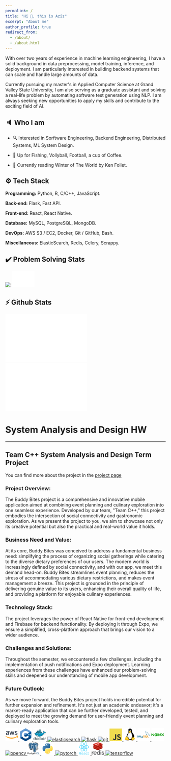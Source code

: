 ```yaml
---
permalink: /
title: "Hi 👋, this is Aziz"
excerpt: "About me"
author_profile: true
redirect_from: 
  - /about/
  - /about.html
---
```



With over two years of experience in machine learning engineering, I have a solid background in data preprocessing, model training, inference, and deployment. I am particularly interested in building backend systems that can scale and handle large amounts of data. 

Currently pursuing my master's in Applied Computer Science at Grand Valley State University, I am also serving as a graduate assistant and solving a real-life problem by automating software test generation using NLP. I am always seeking new opportunities to apply my skills and contribute to the exciting field of AI.


## 🔈 Who I am


 - 🔍 Interested in Sorftware Engineering, Backend Engineering, Distributed Systems, ML System Design.

 - 🎣 Up for Fishing, Vollyball, Football, a cup of Coffee.

 - 📖 Currently reading Winter of The World by Ken Follet.

## ⚙️ Tech Stack

**Programming:**  Python, R, C/C++, JavaScript. 

**Back-end:** Flask, Fast API. 

**Front-end:** React, React Native. 

**Database:** MySQL, PostgreSQL, MongoDB.

**DevOps:** AWS S3 / EC2, Docker, Git / GitHub, Bash.

**Miscellaneous:** ElasticSearch, Redis, Celery, Scrappy.


## ✔️ Problem Solving Stats
<p float="left">
<img Height= "50em" src="https://leetcard.jacoblin.cool/systemfraud?theme=light&font=Karma&ext=contest" />
<img Height="50em" src="https://raw.githubusercontent.com/azizHakim/cf-stats/main/output/light_card.svg" />

</p>

## ⚡ Github Stats
<p float="left">
<img height="150em" src="https://raw.githubusercontent.com/azizHakim/github-stats/master/generated/overview.svg#gh-light-mode-only" /> 
<img height="150em" src="https://raw.githubusercontent.com/azizHakim/github-stats/master/generated/languages.svg#gh-light-mode-only"/>
</p>

# System Analysis and Design HW

***
## Team C++ System Analysis and Design Term Project
You can find more about the project in the [project page](https://anikgvsu.github.io/buddybites_webpage/)

### Project Overview:

The Buddy Bites project is a comprehensive and innovative mobile application aimed at combining event planning and culinary exploration into one seamless experience. Developed by our team, "Team C++," this project embodies the intersection of social connectivity and gastronomic exploration. As we present the project to you, we aim to showcase not only its creative potential but also the practical and real-world value it holds.

### Business Need and Value:

At its core, Buddy Bites was conceived to address a fundamental business need: simplifying the process of organizing social gatherings while catering to the diverse dietary preferences of our users. The modern world is increasingly defined by social connectivity, and with our app, we meet this demand head-on. Buddy Bites streamlines event planning, reduces the stress of accommodating various dietary restrictions, and makes event management a breeze. This project is grounded in the principle of delivering genuine value to its users, enhancing their overall quality of life, and providing a platform for enjoyable culinary experiences.

### Technology Stack:

The project leverages the power of React Native for front-end development and Firebase for backend functionality. By deploying it through Expo, we ensure a simplified, cross-platform approach that brings our vision to a wider audience.

### Challenges and Solutions:

Throughout the semester, we encountered a few challenges, including the implementation of push notifications and Expo deployment. Learning experiences from these challenges have enhanced our problem-solving skills and deepened our understanding of mobile app development.

### Future Outlook:

As we move forward, the Buddy Bites project holds incredible potential for further expansion and refinement. It's not just an academic endeavor; it's a market-ready application that can be further developed, tested, and deployed to meet the growing demand for user-friendly event planning and culinary exploration tools.




<p align="left"> 
<a href="https://aws.amazon.com" target="_blank" rel="noreferrer"> <img src="https://raw.githubusercontent.com/devicons/devicon/master/icons/amazonwebservices/amazonwebservices-original-wordmark.svg" alt="aws" width="40" height="40"/> </a>
<a href="https://www.w3schools.com/cpp/" target="_blank" rel="noreferrer"> <img src="https://raw.githubusercontent.com/devicons/devicon/master/icons/cplusplus/cplusplus-original.svg" alt="cplusplus" width="40" height="40"/> </a> 
<a href="https://www.docker.com/" target="_blank" rel="noreferrer"> <img src="https://raw.githubusercontent.com/devicons/devicon/master/icons/docker/docker-original-wordmark.svg" alt="docker" width="40" height="40"/> </a> 
<a href="https://www.elastic.co" target="_blank" rel="noreferrer"> <img src="https://www.vectorlogo.zone/logos/elastic/elastic-icon.svg" alt="elasticsearch" width="40" height="40"/> </a> 
<a href="https://flask.palletsprojects.com/" target="_blank" rel="noreferrer"> <img src="https://www.vectorlogo.zone/logos/pocoo_flask/pocoo_flask-icon.svg" alt="flask" width="40" height="40"/> </a> 
<a href="https://git-scm.com/" target="_blank" rel="noreferrer"> <img src="https://www.vectorlogo.zone/logos/git-scm/git-scm-icon.svg" alt="git" width="40" height="40"/> </a> 
<a href="https://developer.mozilla.org/en-US/docs/Web/JavaScript" target="_blank" rel="noreferrer"> <img src="https://raw.githubusercontent.com/devicons/devicon/master/icons/javascript/javascript-original.svg" alt="javascript" width="40" height="40"/> </a> 
<a href="https://www.linux.org/" target="_blank" rel="noreferrer"> <img src="https://raw.githubusercontent.com/devicons/devicon/master/icons/linux/linux-original.svg" alt="linux" width="40" height="40"/> </a> 
<!-- <a href="https://www.mongodb.com/" target="_blank" rel="noreferrer"> <img src="https://raw.githubusercontent.com/devicons/devicon/master/icons/mongodb/mongodb-original-wordmark.svg" alt="mongodb" width="40" height="40"/> </a>  -->
<a href="https://www.mysql.com/" target="_blank" rel="noreferrer"> <img src="https://raw.githubusercontent.com/devicons/devicon/master/icons/mysql/mysql-original-wordmark.svg" alt="mysql" width="40" height="40"/> </a> 
<a href="https://www.nginx.com" target="_blank" rel="noreferrer"> <img src="https://raw.githubusercontent.com/devicons/devicon/master/icons/nginx/nginx-original.svg" alt="nginx" width="40" height="40"/> </a> 
<a href="https://opencv.org/" target="_blank" rel="noreferrer"> <img src="https://www.vectorlogo.zone/logos/opencv/opencv-icon.svg" alt="opencv" width="40" height="40"/> </a> 
<a href="https://www.postgresql.org" target="_blank" rel="noreferrer"> <img src="https://raw.githubusercontent.com/devicons/devicon/master/icons/postgresql/postgresql-original-wordmark.svg" alt="postgresql" width="40" height="40"/> </a> 
<a href="https://www.python.org" target="_blank" rel="noreferrer"> <img src="https://raw.githubusercontent.com/devicons/devicon/master/icons/python/python-original.svg" alt="python" width="40" height="40"/> </a> 
<a href="https://pytorch.org/" target="_blank" rel="noreferrer"> <img src="https://www.vectorlogo.zone/logos/pytorch/pytorch-icon.svg" alt="pytorch" width="40" height="40"/> </a> <a href="https://reactjs.org/" target="_blank" rel="noreferrer"> <img src="https://raw.githubusercontent.com/devicons/devicon/master/icons/react/react-original-wordmark.svg" alt="react" width="40" height="40"/> </a> 
<a href="https://redis.io" target="_blank" rel="noreferrer"> <img src="https://raw.githubusercontent.com/devicons/devicon/master/icons/redis/redis-original-wordmark.svg" alt="redis" width="40" height="40"/> </a>
<a href="https://www.tensorflow.org" target="_blank" rel="noreferrer"> <img src="https://www.vectorlogo.zone/logos/tensorflow/tensorflow-icon.svg" alt="tensorflow" width="40" height="40"/> </a> 
</p>